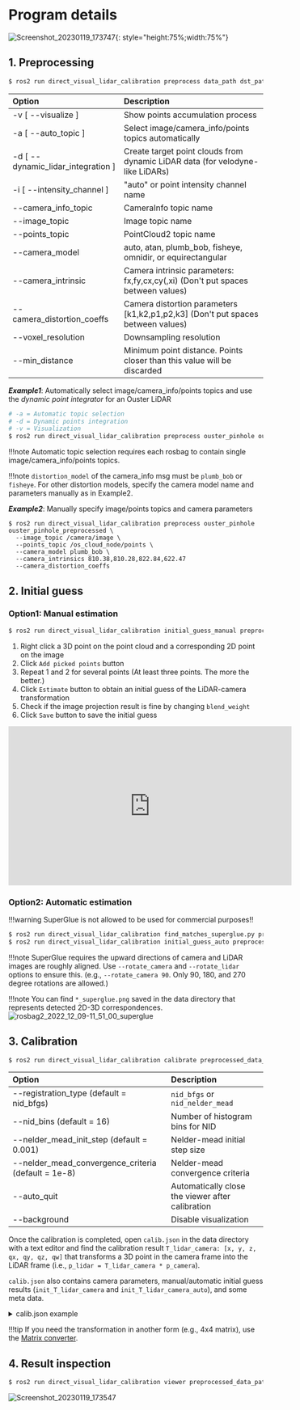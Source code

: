 # Program details

![Screenshot_20230119_173747](https://user-images.githubusercontent.com/31344317/213393928-c640e0d8-076a-4272-90b3-c67dfab02358.png){: style="height:75%;width:75%"}

## 1. Preprocessing

```bash
$ ros2 run direct_visual_lidar_calibration preprocess data_path dst_path
```

| Option                             | Description                                                                     |
|:-----------------------------------|:--------------------------------------------------------------------------------|
| -v [ --visualize ]                 | Show points accumulation process                                                |
| -a [ --auto_topic ]                | Select image/camera_info/points topics automatically                            |
| -d [ --dynamic_lidar_integration ] | Create target point clouds from dynamic LiDAR data (for velodyne-like LiDARs)   |
| -i [ --intensity_channel ]         | "auto" or point intensity channel name                                          |
| --camera_info_topic                | CameraInfo topic name                                                           |
| --image_topic                      | Image topic name                                                                |
| --points_topic                     | PointCloud2 topic name                                                          |
| --camera_model                     | auto, atan, plumb_bob, fisheye, omnidir, or equirectangular                     |
| --camera_intrinsic                 | Camera intrinsic parameters: fx,fy,cx,cy(,xi) (Don't put spaces between values) |
| --camera_distortion_coeffs         | Camera distortion parameters [k1,k2,p1,p2,k3] (Don't put spaces between values) |
| --voxel_resolution                 | Downsampling resolution                                                         |
| --min_distance                     | Minimum point distance. Points closer than this value will be discarded         |

***Example1***: Automatically select image/camera_info/points topics and use the *dynamic point integrator* for an Ouster LiDAR
```bash
# -a = Automatic topic selection
# -d = Dynamic points integration
# -v = Visualization
$ ros2 run direct_visual_lidar_calibration preprocess ouster_pinhole ouster_pinhole_preprocessed -a -d -v
```

!!!note
    Automatic topic selection requires each rosbag to contain single image/camera_info/points topics.

!!!note
    ```distortion_model``` of the camera_info msg must be ```plumb_bob``` or ```fisheye```. For other distortion models, specify the camera model name and parameters manually as in Example2.


***Example2***: Manually specify image/points topics and camera parameters
```
$ ros2 run direct_visual_lidar_calibration preprocess ouster_pinhole ouster_pinhole_preprocessed \
  --image_topic /camera/image \
  --points_topic /os_cloud_node/points \
  --camera_model plumb_bob \
  --camera_intrinsics 810.38,810.28,822.84,622.47
  --camera_distortion_coeffs
```

## 2. Initial guess

### Option1: Manual estimation

```bash
$ ros2 run direct_visual_lidar_calibration initial_guess_manual preprocessed_data_path
```

1. Right click a 3D point on the point cloud and a corresponding 2D point on the image
2. Click ```Add picked points``` button
3. Repeat 1 and 2 for several points (At least three points. The more the better.)
4. Click ```Estimate``` button to obtain an initial guess of the LiDAR-camera transformation
5. Check if the image projection result is fine by changing ```blend_weight```
6. Click ```Save``` button to save the initial guess

<div class="youtube">
<iframe width="560" height="315" src="https://www.youtube.com/embed/FTlC9RwEVxY" title="YouTube video player" frameborder="0" allow="accelerometer; autoplay; clipboard-write; encrypted-media; gyroscope; picture-in-picture; web-share" allowfullscreen></iframe>
</div>

### Option2: Automatic estimation

!!!warning
    SuperGlue is not allowed to be used for commercial purposes!!

```bash
$ ros2 run direct_visual_lidar_calibration find_matches_superglue.py preprocessed_data_path
$ ros2 run direct_visual_lidar_calibration initial_guess_auto preprocessed_data_path
```

!!!note
    SuperGlue requires the upward directions of camera and LiDAR images are roughly aligned. Use ```--rotate_camera``` and ```--rotate_lidar``` options to ensure this. (e.g., ```--rotate_camera 90```. Only 90, 180, and 270 degree rotations are allowed.)

!!!note
    You can find ```*_superglue.png``` saved in the data directory that represents detected 2D-3D correspondences.
![rosbag2_2022_12_09-11_51_00_superglue](https://user-images.githubusercontent.com/31344317/213388449-e1a80f56-1cc7-45b6-bf0e-239505e3dc24.png)



## 3. Calibration

```bash
$ ros2 run direct_visual_lidar_calibration calibrate preprocessed_data_path
```

| Option                                              | Description                                                                     |
|:----------------------------------------------------|:--------------------------------------------------------------------------------|
| --registration_type (default = nid_bfgs)            | ```nid_bfgs``` or ```nid_nelder_mead```                                         |
| --nid_bins (default = 16)                           | Number of histogram bins for NID                                                |
| --nelder_mead_init_step (default = 0.001)           | Nelder-mead initial step size                                                   |
| --nelder_mead_convergence_criteria (default = 1e-8) | Nelder-mead convergence criteria                                                |
| --auto_quit                                         | Automatically close the viewer after calibration                                |
| --background                                        | Disable visualization                                                           |

Once the calibration is completed, open ```calib.json``` in the data directory with a text editor and find the calibration result ```T_lidar_camera: [x, y, z, qx, qy, qz, qw]``` that transforms a 3D point in the camera frame into the LiDAR frame (i.e., ```p_lidar = T_lidar_camera * p_camera```).

```calib.json``` also contains camera parameters, manual/automatic initial guess results (```init_T_lidar_camera``` and ```init_T_lidar_camera_auto```), and some meta data.

<details>
  <summary>calib.json example</summary>

```json
{
  "camera": {
    "camera_model": "plumb_bob",
    "distortion_coeffs": [
      -0.0408800300227048,
      0.08232065129613146,
      0.0001524417339184569,
      -0.0002905086459989649,
      -0.03955344846871078
    ],
    "intrinsics": [
      810.3829359698531,
      810.2790141092258,
      822.8441591172331,
      622.4745298743934
    ]
  },
  "meta": {
    "bag_names": [
      "rosbag2_2022_12_09-11_51_00",
      "rosbag2_2022_12_09-11_51_39",
      "rosbag2_2022_12_09-11_52_13",
      "rosbag2_2022_12_09-11_52_50",
      "rosbag2_2022_12_09-11_53_36"
    ],
    "camera_info_topic": "/drone01/camera_info",
    "data_path": "ouster_pinhole",
    "image_topic": "/drone01/image/compressed",
    "intensity_channel": "reflectivity",
    "points_topic": "/drone01/points"
  },
  "results": {
    "T_lidar_camera": [
      0.029965406350829532,
      0.0018510163746144406,
      0.10836834957603067,
      -0.5020970411416648,
      0.49250979122625377,
      -0.5009468032383634,
      0.5043659060130069
    ],
    "init_T_lidar_camera": [
      0.22754979133605957,
      0.14180368185043335,
      0.09482517838478088,
      -0.4999842630484326,
      0.4931746122747289,
      -0.5037605589800136,
      0.5030107918869041
    ],
    "init_T_lidar_camera_auto": [
      -0.06012828990854561,
      0.03957544424313349,
      0.09638527740996672,
      -0.5015219498041896,
      0.4932277405168562,
      -0.5021955602061449,
      0.5029927923524125
    ]
  }
}
```

</details>

!!!tip
    If you need the transformation in another form (e.g., 4x4 matrix), use the [Matrix converter](https://staff.aist.go.jp/k.koide/workspace/matrix_converter/matrix_converter.html).

## 4. Result inspection

```bash
$ ros2 run direct_visual_lidar_calibration viewer preprocessed_data_path
```
![Screenshot_20230119_173547](https://user-images.githubusercontent.com/31344317/213393507-efe30dce-097f-4b65-b91f-56336454991d.png)